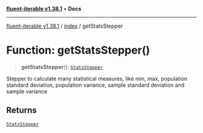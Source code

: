 [**fluent-iterable v1.38.1**](../../README.md) • **Docs**

***

[fluent-iterable v1.38.1](../../README.md) / [index](../README.md) / getStatsStepper

# Function: getStatsStepper()

> **getStatsStepper**(): [`StatsStepper`](../interfaces/StatsStepper.md)

Stepper to calculate many statistical measures, like
min, max, population standard deviation, population variance,
sample standard deviation and sample variance

## Returns

[`StatsStepper`](../interfaces/StatsStepper.md)
